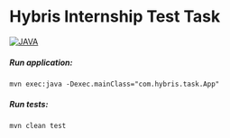 # Hybris Internship Test Task

[![JAVA](https://img.shields.io/badge/maven-v3.6.3-blue)](https://maven.apache.org/download.cgi#downloading-apache-maven-3-6-3)

##### Run application: 
```
mvn exec:java -Dexec.mainClass="com.hybris.task.App"
```

##### Run tests: 
```
mvn clean test
```



